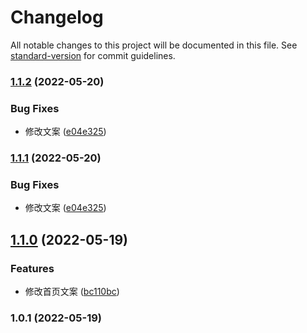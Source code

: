 # Changelog

All notable changes to this project will be documented in this file. See [standard-version](https://github.com/conventional-changelog/standard-version) for commit guidelines.

### [1.1.2](https://github.com/lifenglei/parcel-react/compare/v1.1.0...v1.1.2) (2022-05-20)


### Bug Fixes

* 修改文案 ([e04e325](https://github.com/lifenglei/parcel-react/commit/e04e3254112b83fa9df84375736af66c15377eff))

### [1.1.1](https://github.com/lifenglei/parcel-react/compare/v1.1.0...v1.1.1) (2022-05-20)


### Bug Fixes

* 修改文案 ([e04e325](https://github.com/lifenglei/parcel-react/commit/e04e3254112b83fa9df84375736af66c15377eff))

## [1.1.0](https://github.com/lifenglei/parcel-react/compare/v1.0.1...v1.1.0) (2022-05-19)


### Features

* 修改首页文案 ([bc110bc](https://github.com/lifenglei/parcel-react/commit/bc110bc9e5a4517144ba8dab6b11a682d93c6f1d))

### 1.0.1 (2022-05-19)
